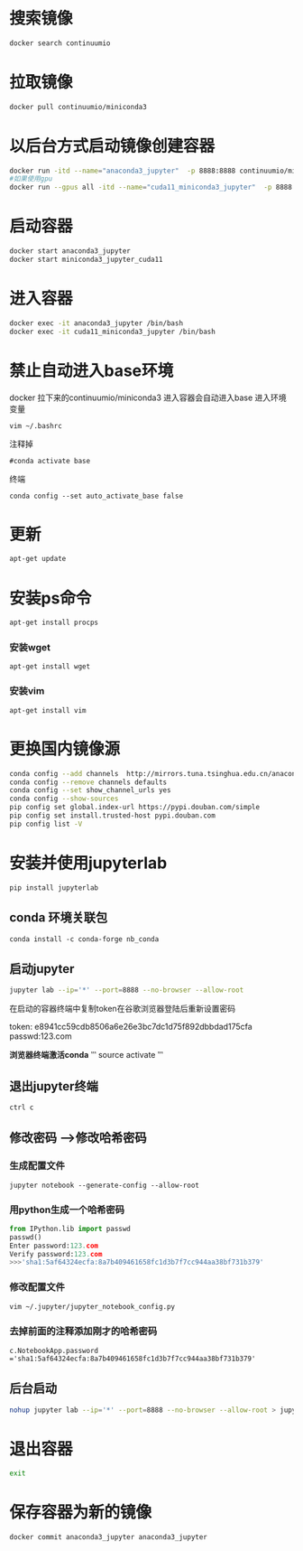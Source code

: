# 搜索镜像

```bash
docker search continuumio
```

# 拉取镜像

```bash
docker pull continuumio/miniconda3
```

# 以后台方式启动镜像创建容器

```bash
docker run -itd --name="anaconda3_jupyter"  -p 8888:8888 continuumio/miniconda3 /bin/bash
#如果使用gpu
docker run --gpus all -itd --name="cuda11_miniconda3_jupyter"  -p 8888:8888  cuda11:centos7 /bin/bash
```

# 启动容器

```bash
docker start anaconda3_jupyter
docker start miniconda3_jupyter_cuda11
```

# 进入容器

```bash
docker exec -it anaconda3_jupyter /bin/bash
docker exec -it cuda11_miniconda3_jupyter /bin/bash
```
# 禁止自动进入base环境
docker 拉下来的continuumio/miniconda3 进入容器会自动进入base
进入环境变量
```
vim ~/.bashrc
```
注释掉
```
#conda activate base
```
终端
```
conda config --set auto_activate_base false
```

# 更新

```bash
apt-get update
```

# 安装ps命令

```bash
apt-get install procps
```

### 安装wget
```
apt-get install wget
```

### 安装vim
```
apt-get install vim 
```

# 更换国内镜像源

```bash
conda config --add channels  http://mirrors.tuna.tsinghua.edu.cn/anaconda/pkgs/main/
conda config --remove channels defaults
conda config --set show_channel_urls yes
conda config --show-sources
pip config set global.index-url https://pypi.douban.com/simple 
pip config set install.trusted-host pypi.douban.com
pip config list -V
```

# 安装并使用jupyterlab
 
```
pip install jupyterlab
```
## conda 环境关联包
```
conda install -c conda-forge nb_conda
```
## 启动jupyter

```bash
jupyter lab --ip='*' --port=8888 --no-browser --allow-root
```

在启动的容器终端中复制token在谷歌浏览器登陆后重新设置密码

token: e8941cc59cdb8506a6e26e3bc7dc1d75f892dbbdad175cfa
passwd:123.com

**浏览器终端激活conda**
‵‵‵
source activate
‵‵‵
## 退出jupyter终端

```bash
ctrl c
```

## 修改密码 -->修改哈希密码

### 生成配置文件

```
jupyter notebook --generate-config --allow-root
```

### 用python生成一个哈希密码

```python
from IPython.lib import passwd
passwd()
Enter password:123.com
Verify password:123.com
>>>'sha1:5af64324ecfa:8a7b409461658fc1d3b7f7cc944aa38bf731b379'
```

### 修改配置文件

```bash
vim ~/.jupyter/jupyter_notebook_config.py
```

### 去掉前面的注释添加刚才的哈希密码

```vim
c.NotebookApp.password ='sha1:5af64324ecfa:8a7b409461658fc1d3b7f7cc944aa38bf731b379'
```

## 后台启动

```bash
nohup jupyter lab --ip='*' --port=8888 --no-browser --allow-root > jupyter.log 2>&1 &
```

# 退出容器

```bash
exit
```

# 保存容器为新的镜像

```bash
docker commit anaconda3_jupyter anaconda3_jupyter
```
